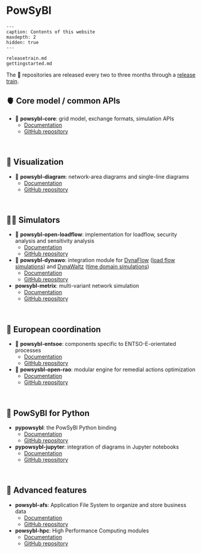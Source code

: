 # PowSyBl  

```{toctree}
---
caption: Contents of this website
maxdepth: 2
hidden: true
---

releasetrain.md
gettingstarted.md

```


The 🚂 repositories are released every two to three months through a [release train](releasetrain.md).

## 🫀 Core model / common APIs

- 🚂 **powsybl-core**: grid model, exchange formats, simulation APIs
	- [Documentation](https://powsybl.readthedocs.io/projects/powsybl-core)
	- [GitHub repository](https://github.com/powsybl/powsybl-core)

 <br/>

## 👀 Visualization
- 🚂 **powsybl-diagram**: network-area diagrams and single-line diagrams
	- [Documentation](https://powsybl.readthedocs.io/projects/powsybl-diagram)
	- [GitHub repository](https://github.com/powsybl/powsybl-diagram)

 <br/>

## 👩‍💻 Simulators
- 🚂 **powsybl-open-loadflow**: implementation for loadflow, security analysis and sensitivity analysis 
	- [Documentation](https://powsybl.readthedocs.io/projects/powsybl-open-loadflow) 
	- [GitHub repository](https://github.com/powsybl/powsybl-open-loadflow)
- 🚂 **powsybl-dynawo**: integration module for [DynaFlow](https://dynawo.github.io/about/dynaflow) ([load flow simulations](inv:powsyblcore:std:doc#simulation/loadflow/index)) and [DynaWaltz](https://dynawo.github.io/about/dynawaltz) ([time domain simulations](inv:powsyblcore:std:doc#simulation/dynamic/index))
	- [Documentation](https://powsybl.readthedocs.io/projects/powsybl-dynawo)
	- [GitHub repository](https://github.com/powsybl/powsybl-dynawo)
- **powsybl-metrix**: multi-variant network simulation
	- [Documentation](https://powsybl.readthedocs.io/projects/powsybl-metrix)
	- [GitHub repository](https://github.com/powsybl/powsybl-metrix)

 <br/>

## 🤝 European coordination
- 🚂 **powsybl-entsoe**: components specific to ENTSO-E-orientated processes
	- [Documentation](https://powsybl.readthedocs.io/projects/entsoe)
	- [GitHub repository](https://github.com/powsybl/powsybl-entsoe)
- 🚂 **powsysbl-open-rao**: modular engine for remedial actions optimization
	- [Documentation](https://powsybl.readthedocs.io/projects/openrao)
	- [GitHub repository](https://github.com/powsybl/powsybl-open-rao)
	
 <br/>
  
## 🐍 PowSyBl for Python

- **pypowsybl**: the PowSyBl Python binding
	- [Documentation](https://powsybl.readthedocs.io/projects/pypowsybl)
	- [GitHub repository](https://github.com/powsybl/pypowsybl)
- **pypowsybl-jupyter**: integration of diagrams in Jupyter notebooks
	- [Documentation](https://powsybl.readthedocs.io/projects/pypowsybl-jupyter)
	- [GitHub repository](https://github.com/powsybl/pypowsybl-jupyter)

 <br/>

## 🧐 Advanced features

- **powsybl-afs**: Application File System to organize and store business data
	- [Documentation](https://powsybl.readthedocs.io/projects/powsybl-afs)
	- [GitHub repository](https://github.com/powsybl/powsybl-afs)
- **powsybl-hpc**: High Performance Computing modules
	- [Documentation](https://powsybl.readthedocs.io/projects/powsybl-hpc)
	- [GitHub repository](https://github.com/powsybl/powsybl-hpc)

